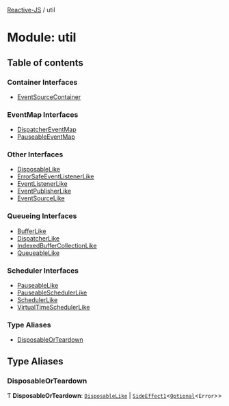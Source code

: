 [Reactive-JS](../README.md) / util

# Module: util

## Table of contents

### Container Interfaces

- [EventSourceContainer](../interfaces/util.EventSourceContainer.md)

### EventMap Interfaces

- [DispatcherEventMap](../interfaces/util.DispatcherEventMap.md)
- [PauseableEventMap](../interfaces/util.PauseableEventMap.md)

### Other Interfaces

- [DisposableLike](../interfaces/util.DisposableLike.md)
- [ErrorSafeEventListenerLike](../interfaces/util.ErrorSafeEventListenerLike.md)
- [EventListenerLike](../interfaces/util.EventListenerLike.md)
- [EventPublisherLike](../interfaces/util.EventPublisherLike.md)
- [EventSourceLike](../interfaces/util.EventSourceLike.md)

### Queueing Interfaces

- [BufferLike](../interfaces/util.BufferLike.md)
- [DispatcherLike](../interfaces/util.DispatcherLike.md)
- [IndexedBufferCollectionLike](../interfaces/util.IndexedBufferCollectionLike.md)
- [QueueableLike](../interfaces/util.QueueableLike.md)

### Scheduler Interfaces

- [PauseableLike](../interfaces/util.PauseableLike.md)
- [PauseableSchedulerLike](../interfaces/util.PauseableSchedulerLike.md)
- [SchedulerLike](../interfaces/util.SchedulerLike.md)
- [VirtualTimeSchedulerLike](../interfaces/util.VirtualTimeSchedulerLike.md)

### Type Aliases

- [DisposableOrTeardown](util.md#disposableorteardown)

## Type Aliases

### DisposableOrTeardown

Ƭ **DisposableOrTeardown**: [`DisposableLike`](../interfaces/util.DisposableLike.md) \| [`SideEffect1`](functions.md#sideeffect1)<[`Optional`](functions.md#optional)<`Error`\>\>
